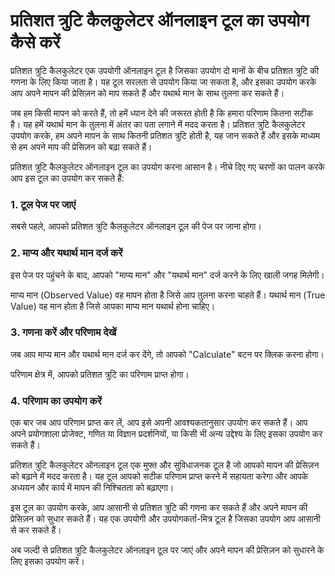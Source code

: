 प्रतिशत त्रुटि कैलकुलेटर ऑनलाइन टूल का उपयोग कैसे करें
======================================================

प्रतिशत त्रुटि कैलकुलेटर एक उपयोगी ऑनलाइन टूल है जिसका उपयोग दो मानों के बीच प्रतिशत त्रुटि की गणना के लिए किया जाता है। यह टूल सरलता से उपयोग किया जा सकता है, और इसका उपयोग करके आप अपने मापन की प्रेसिज़न को माप सकते हैं और यथार्थ मान के साथ तुलना कर सकते हैं।

जब हम किसी मापन को करते हैं, तो हमें ध्यान देने की जरूरत होती है कि हमारा परिणाम कितना सटीक है। यह हमें यथार्थ मान के तुलना में अंतर का पता लगाने में मदद करता है। प्रतिशत त्रुटि कैलकुलेटर उपयोग करके, हम अपने मापन के साथ कितनी प्रतिशत त्रुटि होती है, यह जान सकते हैं और इसके माध्यम से हम अपने माप की प्रेसिज़न को बढ़ा सकते हैं।

प्रतिशत त्रुटि कैलकुलेटर ऑनलाइन टूल का उपयोग करना आसान है। नीचे दिए गए चरणों का पालन करके आप इस टूल का उपयोग कर सकते हैं:

### 1. टूल पेज पर जाएं

सबसे पहले, आपको प्रतिशत त्रुटि कैलकुलेटर ऑनलाइन टूल की पेज पर जाना होगा।

### 2. माप्य और यथार्थ मान दर्ज करें

इस पेज पर पहुंचने के बाद, आपको "माप्य मान" और "यथार्थ मान" दर्ज करने के लिए खाली जगह मिलेगी।

माप्य मान (Observed Value) वह मापन होता है जिसे आप तुलना करना चाहते हैं। यथार्थ मान (True Value) वह मान होता है जिसे आपका माप्य मान यथार्थ होना चाहिए।

### 3. गणना करें और परिणाम देखें

जब आप माप्य मान और यथार्थ मान दर्ज कर देंगे, तो आपको "Calculate" बटन पर क्लिक करना होगा।

परिणाम क्षेत्र में, आपको प्रतिशत त्रुटि का परिणाम प्राप्त होगा।

### 4. परिणाम का उपयोग करें

एक बार जब आप परिणाम प्राप्त कर लें, आप इसे अपनी आवश्यकतानुसार उपयोग कर सकते हैं। आप अपने प्रयोगशाला प्रोजेक्ट, गणित या विज्ञान प्रदर्शनियों, या किसी भी अन्य उद्देश्य के लिए इसका उपयोग कर सकते हैं।

प्रतिशत त्रुटि कैलकुलेटर ऑनलाइन टूल एक मुफ्त और सुविधाजनक टूल है जो आपको मापन की प्रेसिज़न को बढ़ाने में मदद करता है। यह टूल आपको सटीक परिणाम प्राप्त करने में सहायता करेगा और आपके अध्ययन और कार्य में मापन की निश्चितता को बढ़ाएगा।

इस टूल का उपयोग करके, आप आसानी से प्रतिशत त्रुटि की गणना कर सकते हैं और अपने मापन की प्रेसिज़न को सुधार सकते हैं। यह एक उपयोगी और उपयोगकर्ता-मित्र टूल है जिसका उपयोग आप आसानी से कर सकते हैं।

अब जल्दी से प्रतिशत त्रुटि कैलकुलेटर ऑनलाइन टूल पर जाएं और अपने मापन की प्रेसिज़न को सुधारने के लिए इसका उपयोग करें।